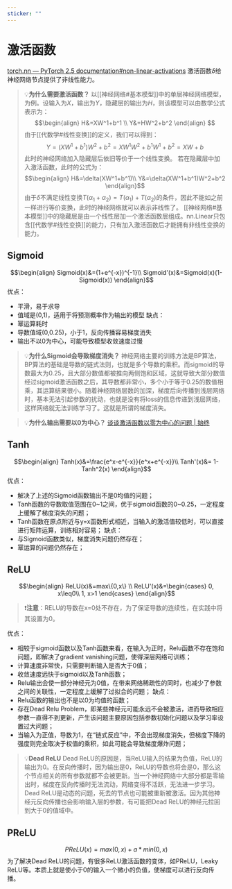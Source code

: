 ```yaml
---
sticker: ""
---
```

# 激活函数
[torch.nn — PyTorch 2.5 documentation#non-linear-activations](https://pytorch.org/docs/stable/nn.html#non-linear-activations-weighted-sum-nonlinearity)
激活函数$\delta$给神经网络节点提供了非线性能力。
> 💡**为什么需要激活函数？**
> 以[[神经网络#基本模型]]中的单层神经网络模型，为例。设输入为$X$，输出为$Y$，隐藏层的输出为$H$，则该模型可以由数学公式表示为：$$\begin{align}
H&=XW^1+b^1 \\
Y&=HW^2+b^2
\end{align}
$$由于[[代数学#线性变换]]的定义，我们可以得到：$$Y=(XW^1+b^1)W^2+b^2=XW^1W^2+b^1W^1+b^2=XW+b$$此时的神经网络加入隐藏层后依旧等价于一个线性变换。
> 若在隐藏层中加入激活函数，此时的公式为：$$\begin{align}
H&=\delta(XW^1+b^1)\\
Y&=\delta(XW^1+b^1)W^2+b^2
\end{align}$$由于$\delta$不满足线性变换$T(\alpha_1+\alpha_2)=T(\alpha_1)+T(\alpha_2)$的条件，因此不能如之前一样进行等价变换，此时的神经网络就可以表示非线性了。
>[[神经网络#基本模型]]中的隐藏层是由一个线性层加一个激活函数层组成。nn.Linear只包含[[代数学#线性变换]]的能力，只有加入激活函数后才能拥有非线性变换的能力。
## Sigmoid
$$\begin{align}
Sigmoid(x)&=(1+e^{-x})^{-1}\\
Sigmoid'(x)&=Sigmoid(x)(1-Sigmoid(x))
\end{align}$$
优点：
- 平滑，易于求导
- 值域是(0,1)，适用于将预测概率作为输出的模型
缺点：
- 幂运算耗时
- 导数值域(0,0.25)，小于1，反向传播容易梯度消失
- 输出不以0为中心，可能导致模型收敛速度过慢
> 💡**为什么Sigmoid会导致梯度消失？**
> 神经网络主要的训练方法是BP算法，BP算法的基础是导数的链式法则，也就是多个导数的乘积。而sigmoid的导数最大为0.25，且大部分数值都被推向两侧饱和区域，这就导致大部分数值经过sigmoid激活函数之后，其导数都非常小，多个小于等于0.25的数值相乘，其运算结果很小。随着神经网络层数的加深，梯度后向传播到浅层网络时，基本无法引起参数的扰动，也就是没有将loss的信息传递到浅层网络，这样网络就无法训练学习了。这就是所谓的梯度消失。

> 💡**为什么输出需要以0为中心？**
> [谈谈激活函数以零为中心的问题 | 始终](https://liam.page/2018/04/17/zero-centered-active-function/)
## Tanh
$$\begin{align}
Tanh(x)&=\frac{e^x-e^{-x}}{e^x+e^{-x}}\\
Tanh'(x)&= 1-Tanh^2(x)
\end{align}$$
优点：
- 解决了上述的Sigmoid函数输出不是0均值的问题；
- Tanh函数的导数取值范围在0~1之间，优于sigmoid函数的0~0.25，一定程度上缓解了梯度消失的问题；
- Tanh函数在原点附近与y=x函数形式相近，当输入的激活值较低时，可以直接进行矩阵运算，训练相对容易；
缺点：
- 与Sigmoid函数类似，梯度消失问题仍然存在；
- 幂运算的问题仍然存在；
## ReLU
$$\begin{align}
ReLU(x)&=max\{0,x\} \\ 
ReLU'(x)&=\begin{cases}
0, x\leq0\\
1, x>1
\end{cases}
\end{align}$$
> ❗**注意**：RELU的导数在x=0处不存在，为了保证导数的连续性，在实践中将其设置为0。

优点：
- 相较于sigmoid函数以及Tanh函数来看，在输入为正时，Relu函数不存在饱和问题，即解决了gradient vanishing问题，使得深层网络可训练；
- 计算速度非常快，只需要判断输入是否大于0值；
- 收敛速度远快于sigmoid以及Tanh函数；
- Relu输出会使一部分神经元为0值，在带来网络稀疏性的同时，也减少了参数之间的关联性，一定程度上缓解了过拟合的问题；
缺点：
- Relu函数的输出也不是以0为均值的函数；
- 存在Dead Relu Problem，即某些神经元可能永远不会被激活，进而导致相应参数一直得不到更新，产生该问题主要原因包括参数初始化问题以及学习率设置过大问题；
- 当输入为正值，导数为1，在“链式反应”中，不会出现梯度消失，但梯度下降的强度则完全取决于权值的乘积，如此可能会导致梯度爆炸问题；

> 💡**Dead ReLU**
> Dead ReLU的原因是，当ReLU输入的结果为负值，ReLU的输出为0。在反向传播时，因为输出是0，ReLU的导数也将会是0，那么这个节点相关的所有参数就都不会被更新。当一个神经网络中大部分都是零输出时，梯度在反向传播时无法流动，网络变得不活跃，无法进一步学习。
> Dead ReLU是动态的问题，死去的节点也可能被重新被激活。因为其他神经元反向传播也会影响输入层的参数，有可能把Dead ReLU的神经元拉回到大于0的值域中。
## PReLU
$$PReLU(x)=max(0,x)+a*min(0,x)$$
为了解决Dead ReLU的问题，有很多ReLU激活函数的变体，如PReLU，Leaky ReLU等。本质上就是使小于0的输入一个微小的负值，使梯度可以进行反向传播。
